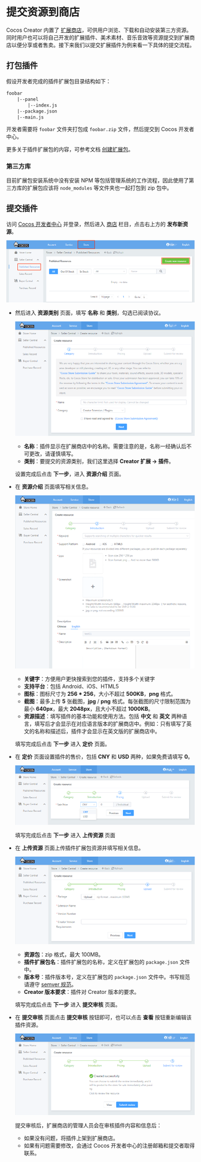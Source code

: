 # 提交资源到商店

Cocos Creator 内置了 [扩展商店](install-and-share.md)，可供用户浏览、下载和自动安装第三方资源。同时用户也可以将自己开发的扩展插件、美术素材、音乐音效等资源提交到扩展商店以便分享或者售卖。接下来我们以提交扩展插件为例来看一下具体的提交流程。

## 打包插件

假设开发者完成的插件扩展包目录结构如下：

```
foobar
    |--panel
        |--index.js
    |--package.json
    |--main.js
```

开发者需要将 `foobar` 文件夹打包成 `foobar.zip` 文件，然后提交到 Cocos 开发者中心。

更多关于插件扩展包的内容，可参考文档 [创建扩展包](your-first-extension.md)。

### 第三方库

目前扩展包安装系统中没有安装 NPM 等包括管理系统的工作流程，因此使用了第三方库的扩展包应该将 `node_modules` 等文件夹也一起打包到 zip 包中。

## 提交插件

访问 [Cocos 开发者中心](https://auth.cocos.com/#/) 并登录，然后进入 [商店](https://store-my.cocos.com/#/seller/resources/) 栏目，点击右上方的 **发布新资源**。

  ![](submit-to-store/create.png)

- 然后进入 **资源类别** 页面，填写 **名称** 和 **类别**，勾选已阅读协议。

  ![](submit-to-store/category.png)

  - **名称**：插件显示在扩展商店中的名称。需要注意的是，名称一经确认后不可更改，请谨慎填写。
  - **类别**：要提交的资源类别，我们这里选择 **Creator 扩展 -> 插件**。

  设置完成后点击 **下一步**，进入 **资源介绍** 页面。

- 在 **资源介绍** 页面填写相关信息。

  ![](submit-to-store/introduction.png)

  - **关键字**：方便用户更快搜索到您的插件，支持多个关键字
  - **支持平台**：包括 Android、iOS、HTML5
  - **图标**：图标尺寸为 **256 * 256**，大小不超过 **500KB**，**png** 格式。
  - **截图**：最多上传 **5** 张截图，**jpg** / **png** 格式。每张截图的尺寸限制范围为最小 **640px**，最大 **2048px**，且大小不超过 **1000KB**。
  - **资源描述**：填写插件的基本功能和使用方法。包括 **中文** 和 **英文** 两种语言，填写后才会显示在对应语言版本的扩展商店中。例如：只有填写了英文的名称和描述后，插件才会显示在英文版的扩展商店中。

  填写完成后点击 **下一步** 进入 **定价** 页面。

- 在 **定价** 页面设置插件的售价，包括 **CNY** 和 **USD** 两种，如果免费请填写 **0**。

  ![](submit-to-store/pricing.png)

  填写完成后点击 **下一步** 进入 **上传资源** 页面

- 在 **上传资源** 页面上传插件扩展包资源并填写相关信息。

  ![](submit-to-store/upload.png)

  - **资源包**：zip 格式，最大 100MB。
  - **插件扩展包名**：插件扩展包的名称，定义在扩展包的 `package.json` 文件中。
  - **版本号**：插件版本号，定义在扩展包的 `package.json` 文件中。书写规范请遵守 [semver 规范](http://semver.org/lang/zh-CN/)。
  - **Creator 版本要求**：插件对 Creator 版本的要求。

  填写完成后点击 **下一步** 进入 **提交审核** 页面。

- 在 **提交审核** 页面点击 **提交审核** 按钮即可，也可以点击 **查看** 按钮重新编辑该插件资源。

  ![](submit-to-store/submit-for-review.png)
  
  提交审核后，扩展商店的管理人员会在审核插件内容和信息后：

  - 如果没有问题，将插件上架到扩展商店。
  - 如果有问题需要修改，会通过 Cocos 开发者中心的注册邮箱和提交者取得联系。
